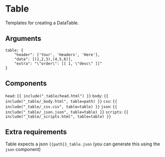 # Table

Templates for creating a DataTable.

## Arguments

```
table: {
	"header": ['Your', 'Headers', 'Here'],
	"data": [(1,2,3),(4,5,6)],
	"extra": "\"order\": [[ 1, \"desc\" ]]"
}
```

## Components

`head`: `{{ include("_table/head.html") }}`
`body`: `{{ include("_table/_body.html", table=path) }}`
`csv`: `{{ include("_table/_csv.csv", table=table) }}`
`json`: `{{ include("_table/_json.json", table=table) }}`
`scripts`: `{{ include("_table/_scripts.html", table=table) }}`

## Extra requirements

Table expects a json `{{path}}_table.json` (you can generate this using the `json` component)
